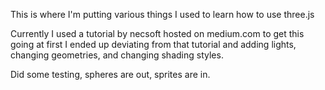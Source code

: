 This is where I'm putting various things I used to learn how to use three.js

Currently I used a tutorial by necsoft hosted on medium.com to get this going at first
I ended up deviating from that tutorial and adding lights, changing geometries, and changing shading styles. 

Did some testing, spheres are out, sprites are in. 